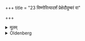+++
title = "23 विष्णोरित्यादर्शं प्रेक्षेदौदुम्बरं वा"

+++

<details><summary>मूलम्</summary>

विष्णोरित्यादर्शं प्रेक्षेदौदुम्बरं वा २३
</details>

<details><summary>Oldenberg</summary>

23. With (the Mantra), 'Vishṇu's (l.l. 4), he should look at the mirror or at the razor of Udumbara-wood.
</details>
